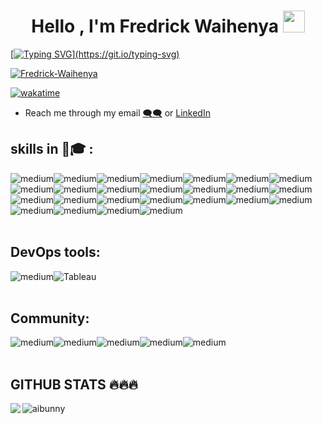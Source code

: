 <h1 align="center">Hello , I'm Fredrick Waihenya <img src="https://media.giphy.com/media/hvRJCLFzcasrR4ia7z/giphy.gif" width="35"></h1>
<p align="center">
  <a href="https://github.com/DenverCoder1/readme-typing-svg">
    
[![Typing SVG](https://readme-typing-svg.herokuapp.com?font=Fira+Code&size=40&pause=1000&color=00B116&center=true&vCenter=true&width=600&lines=Data+Engineer;Software+Engineer;)](https://git.io/typing-svg)

</p>
<p align="left"> 
  <img src="https://komarev.com/ghpvc/?username=Fredrick-Waihenya&label=Profile%20views&color=0e75b6&style=flat" alt="Fredrick-Waihenya" />
 </p>
 
[![wakatime](https://wakatime.com/badge/user/32d5c148-348d-4fed-914f-a0e741f33867.svg)](https://wakatime.com/@32d5c148-348d-4fed-914f-a0e741f33867)


<p align ="center">

- Reach me through my email [🗨🗨](waihenyafredrick@gmail.com) or [LinkedIn](https://www.linkedin.com/in/fredrickwaihenya/) 
</p>
<h2>skills in 🧠🎓 :</h2>
<div>
<img alt="medium"src="https://img.shields.io/badge/Python-FFD43B?style=for-the-badge&logo=python&logoColor=blue" /><img alt="medium" src="https://img.shields.io/badge/JavaScript-323330?style=for-the-badge&logo=javascript&logoColor=F7DF1E" /><img alt="medium" src="https://img.shields.io/badge/HTML5-E34F26?style=for-the-badge&logo=html5&logoColor=white" /><img alt="medium" src="https://img.shields.io/badge/CSS3-1572B6?style=for-the-badge&logo=css3&logoColor=white" /><img alt="medium" src="https://img.shields.io/badge/SciPy-654FF0?style=for-the-badge&logo=SciPy&logoColor=white" /><img alt="medium" src="https://img.shields.io/badge/scikit_learn-F7931E?style=for-the-badge&logo=scikit-learn&logoColor=white" /><img alt="medium" src="https://img.shields.io/badge/TensorFlow-FF6F00?style=for-the-badge&logo=TensorFlow&logoColor=white" /><img alt="medium" src="https://img.shields.io/badge/PyTorch-EE4C2C?style=for-the-badge&logo=PyTorch&logoColor=white" /><img alt="medium" src="https://img.shields.io/badge/Pandas-2C2D72?style=for-the-badge&logo=pandas&logoColor=white" /><img alt="medium" src="https://img.shields.io/badge/Numpy-777BB4?style=for-the-badge&logo=numpy&logoColor=white" /><img alt="medium" src="https://img.shields.io/badge/Keras-D00000?style=for-the-badge&logo=Keras&logoColor=white" /><img alt="medium" src="https://img.shields.io/badge/json-5E5C5C?style=for-the-badge&logo=json&logoColor=white" /><img alt="medium" src="https://img.shields.io/badge/conda-342B029.svg?&style=for-the-badge&logo=anaconda&logoColor=white" /><img alt="medium" src="https://img.shields.io/badge/opencv-F9DC3E?style=for-the-badge&logo=opencv&logoColor=white" /><img alt="medium" src="https://img.shields.io/badge/Docker-2CA5E0?style=for-the-badge&logo=docker&logoColor=white" /><img alt="medium" src="https://img.shields.io/badge/Django-092E20?style=for-the-badge&logo=django&logoColor=green" /><img alt="medium" src="https://img.shields.io/badge/django%20rest-ff1709?style=for-the-badge&logo=django&logoColor=white" /><img alt="medium" src="https://img.shields.io/badge/Jupyter-F37626.svg?&style=for-the-badge&logo=Jupyter&logoColor=white" /><img alt="medium" src="https://img.shields.io/badge/kubernetes-326ce5.svg?&style=for-the-badge&logo=kubernetes&logoColor=white" /><img alt="medium" src="https://img.shields.io/badge/Markdown-000000?style=for-the-badge&logo=markdown&logoColor=white" /><img alt="medium" src="https://img.shields.io/badge/Postman-FF6C37?style=for-the-badge&logo=Postman&logoColor=white" /><img alt="medium" src="https://img.shields.io/badge/PowerBI-F2C811?style=for-the-badge&logo=Power%20BI&logoColor=white" /><img alt="medium" src="https://img.shields.io/badge/MySQL-005C84?style=for-the-badge&logo=mysql&logoColor=white" /><img alt="medium" src="https://img.shields.io/badge/PostgreSQL-316192?style=for-the-badge&logo=postgresql&logoColor=white" /><img alt="medium" src="https://img.shields.io/badge/Amazon_AWS-FF9900?style=for-the-badge&logo=amazonaws&logoColor=white" /></div>
</br>
<h2>DevOps tools:</h2>
<div><img alt="medium" src="https://img.shields.io/badge/GIT-E44C30?style=for-the-badge&logo=git&logoColor=white" /><img alt="Tableau" src="https://img.shields.io/badge/Tableau-E97627?style=for-the-badge&logo=Tableau&logoColor=white"></div>
</br>
<h2>Community:</h2>
<div><img  alt="medium" src="https://img.shields.io/badge/Kaggle-20BEFF?style=for-the-badge&logo=Kaggle&logoColor=white" /><img  alt="medium" src="https://img.shields.io/badge/medium-%2312100E.svg?&style=for-the-badge&logo=medium&logoColor=white" /><img  alt="medium" src="https://img.shields.io/badge/-LeetCode-FFA116?style=for-the-badge&logo=LeetCode&logoColor=black" /><img  alt="medium" src="https://img.shields.io/badge/-Hackerrank-2EC866?style=for-the-badge&logo=HackerRank&logoColor=white" /><img  alt="medium" src="https://img.shields.io/badge/Codewars-B1361E?style=for-the-badge&logo=Codewars&logoColor=white" />
</br></div> 
</br>
<h2>GITHUB STATS 🔥🔥🔥</h2>
<div
<a href="">
<img align="left" src="https://github-readme-stats.vercel.app/api?username=aibunny&count_private=true&show_icons=true&theme=algolia">
</a>
</div>
<p>
<a href="">
<img align="left" src="https://github-readme-streak-stats.herokuapp.com/?user=aibunny&theme=algolia" alt="aibunny" />
</a>
</p>

